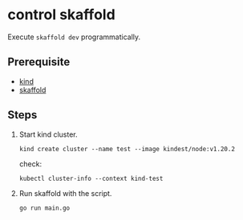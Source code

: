 # control skaffold

Execute `skaffold dev` programmatically.

## Prerequisite

- [kind](https://kind.sigs.k8s.io/)
- [skaffold](https://skaffold.dev/)

## Steps

1. Start kind cluster.

    ```
    kind create cluster --name test --image kindest/node:v1.20.2
    ```

    check:

    ```
    kubectl cluster-info --context kind-test
    ```

1. Run skaffold with the script.

    ```
    go run main.go
    ```
